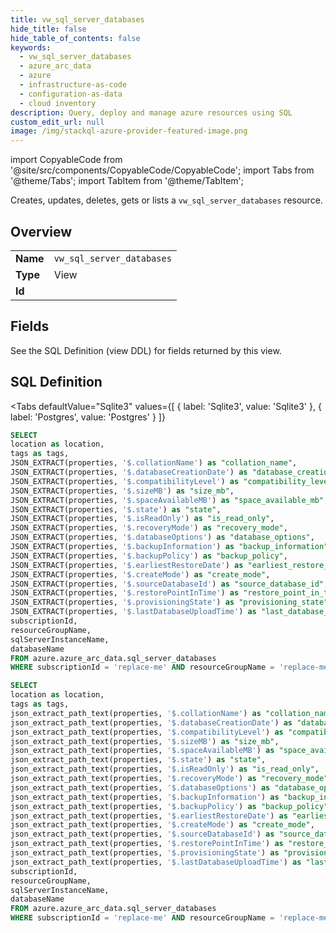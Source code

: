 ```yaml
--- 
title: vw_sql_server_databases
hide_title: false
hide_table_of_contents: false
keywords:
  - vw_sql_server_databases
  - azure_arc_data
  - azure
  - infrastructure-as-code
  - configuration-as-data
  - cloud inventory
description: Query, deploy and manage azure resources using SQL
custom_edit_url: null
image: /img/stackql-azure-provider-featured-image.png
---
```


import CopyableCode from '@site/src/components/CopyableCode/CopyableCode';
import Tabs from '@theme/Tabs';
import TabItem from '@theme/TabItem';

Creates, updates, deletes, gets or lists a <code>vw_sql_server_databases</code> resource.

## Overview
<table><tbody>
<tr><td><b>Name</b></td><td><code>vw_sql_server_databases</code></td></tr>
<tr><td><b>Type</b></td><td>View</td></tr>
<tr><td><b>Id</b></td><td><CopyableCode code="azure.azure_arc_data.vw_sql_server_databases" /></td></tr>
</tbody></table>

## Fields

See the SQL Definition (view DDL) for fields returned by this view.

## SQL Definition

<Tabs
defaultValue="Sqlite3"
values={[
{ label: 'Sqlite3', value: 'Sqlite3' },
{ label: 'Postgres', value: 'Postgres' }
]}
>
<TabItem value="Sqlite3">

```sql
SELECT
location as location,
tags as tags,
JSON_EXTRACT(properties, '$.collationName') as "collation_name",
JSON_EXTRACT(properties, '$.databaseCreationDate') as "database_creation_date",
JSON_EXTRACT(properties, '$.compatibilityLevel') as "compatibility_level",
JSON_EXTRACT(properties, '$.sizeMB') as "size_mb",
JSON_EXTRACT(properties, '$.spaceAvailableMB') as "space_available_mb",
JSON_EXTRACT(properties, '$.state') as "state",
JSON_EXTRACT(properties, '$.isReadOnly') as "is_read_only",
JSON_EXTRACT(properties, '$.recoveryMode') as "recovery_mode",
JSON_EXTRACT(properties, '$.databaseOptions') as "database_options",
JSON_EXTRACT(properties, '$.backupInformation') as "backup_information",
JSON_EXTRACT(properties, '$.backupPolicy') as "backup_policy",
JSON_EXTRACT(properties, '$.earliestRestoreDate') as "earliest_restore_date",
JSON_EXTRACT(properties, '$.createMode') as "create_mode",
JSON_EXTRACT(properties, '$.sourceDatabaseId') as "source_database_id",
JSON_EXTRACT(properties, '$.restorePointInTime') as "restore_point_in_time",
JSON_EXTRACT(properties, '$.provisioningState') as "provisioning_state",
JSON_EXTRACT(properties, '$.lastDatabaseUploadTime') as "last_database_upload_time",
subscriptionId,
resourceGroupName,
sqlServerInstanceName,
databaseName
FROM azure.azure_arc_data.sql_server_databases
WHERE subscriptionId = 'replace-me' AND resourceGroupName = 'replace-me' AND sqlServerInstanceName = 'replace-me';
```

</TabItem>
<TabItem value="Postgres">

```sql
SELECT
location as location,
tags as tags,
json_extract_path_text(properties, '$.collationName') as "collation_name",
json_extract_path_text(properties, '$.databaseCreationDate') as "database_creation_date",
json_extract_path_text(properties, '$.compatibilityLevel') as "compatibility_level",
json_extract_path_text(properties, '$.sizeMB') as "size_mb",
json_extract_path_text(properties, '$.spaceAvailableMB') as "space_available_mb",
json_extract_path_text(properties, '$.state') as "state",
json_extract_path_text(properties, '$.isReadOnly') as "is_read_only",
json_extract_path_text(properties, '$.recoveryMode') as "recovery_mode",
json_extract_path_text(properties, '$.databaseOptions') as "database_options",
json_extract_path_text(properties, '$.backupInformation') as "backup_information",
json_extract_path_text(properties, '$.backupPolicy') as "backup_policy",
json_extract_path_text(properties, '$.earliestRestoreDate') as "earliest_restore_date",
json_extract_path_text(properties, '$.createMode') as "create_mode",
json_extract_path_text(properties, '$.sourceDatabaseId') as "source_database_id",
json_extract_path_text(properties, '$.restorePointInTime') as "restore_point_in_time",
json_extract_path_text(properties, '$.provisioningState') as "provisioning_state",
json_extract_path_text(properties, '$.lastDatabaseUploadTime') as "last_database_upload_time",
subscriptionId,
resourceGroupName,
sqlServerInstanceName,
databaseName
FROM azure.azure_arc_data.sql_server_databases
WHERE subscriptionId = 'replace-me' AND resourceGroupName = 'replace-me' AND sqlServerInstanceName = 'replace-me';
```

</TabItem>
</Tabs>
